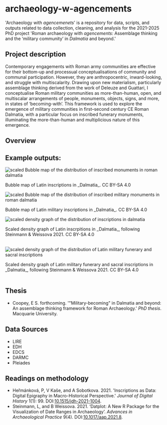 # archaeology-w-agencements
'Archaeology with _agencemenets_' is a repository for data, scripts, and outputs related to data collection, cleaning, and analysis for the 2021-2025 PhD project 'Roman archaeology with _agencements_: Assemblage thinking and the ‘military community’ in _Dalmatia_ and beyond.'

## Project description
Contemporary engagements with Roman army communities are effective for their bottom-up and processual conceptualisations of community and communal participation. However, they are anthropocentric, inward-looking, and struggle with multiscalarity. Drawing upon new materialism, particularly assemblage thinking derived from the work of Deleuze and Guattari, I conceptualise Roman military communities as more-than-human, open, and multiscalar arrangements of people, monuments, objects, signs, and more, in states of ‘becoming-with’. This framework is used to explore the emergence of military communities in first–second century CE Roman Dalmatia, with a particular focus on inscribed funerary monuments, illuminating the more-than-human and multiplicious nature of this emergence.

## Overview

## Example outputs:
![scaled Bubble map of the distribution of inscribed monuments in roman dalmatia](output_images/geographical_distribution/07.LIRE_Dalmatia_all_types_scatter.jpeg)
<figcaption> Bubble map of Latin inscriptions in _Dalmatia_. CC BY-SA 4.0</figcaption>
<p> <p/>

![scaled Bubble map of the distribution of inscribed military monuments in roman dalmatia](output_images/geographical_distribution/03.LIRE_all_types_corpus_scatter.jpeg)
<figcaption> Bubble map of Latin military inscriptions in _Dalmatia_. CC BY-SA 4.0</figcaption>
<p> <p/>

![scaled density graph of the distribution of inscriptions in dalmatia](output_images/chronological_distribution/16.LIRE_Dalmatia_all_types_stepsize_15.jpeg)
<figcaption> Scaled density graph of Latin inscrpitions in _Dalmatia_, following Steinmann & Weissova 2021. CC BY-SA 4.0</figcaption> 
<br />

![scaled density graph of the distribution of Latin military funerary and sacral inscriptions](output_images/chronological_distribution/13.LIRE_corpus_plot_stepsize_15.jpeg)
<figcaption> Scaled density graph of Latin military funerary and sacral inscriptions in _Dalmatia_, following Steinmann & Weissova 2021. CC BY-SA 4.0</figcaption> 
<br />

## Thesis
- Coopey, E S. forthcoming. '"Military-becoming" in Dalmatia and beyond: An assemblage thinking framework for Roman Archaeology.' _PhD thesis_. Macquarie University.

## Data Sources
- LIRE
- EDH
- EDCS
- DARMC
- Pleiades

## Readings on methodology
- Heřmánková, P, V Kaše, and A Sobotkova. 2021. 'Inscriptions as Data: Digital Epigraphy in Macro-Historical Perspective.' _Journal of Digital History_ 1(1): 99. DOI:[10.1515/jdh-2021-1004](https://doi.org/10.1515/jdh-2021-1004).
- Steinmann, L, and B Weissova. 2021. ‘Datplot: A New R Package for the Visualization of Date Ranges in Archaeology’. _Advances in Archaeological Practice_ 9(4). DOI:[10.1017/aap.2021.8](https://doi.org/10.1017/aap.2021.8).